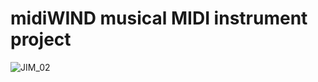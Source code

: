 # midiWIND musical MIDI instrument project
![JIM_02](https://github.com/user-attachments/assets/98fb191c-ba05-4dcc-a3cb-190093d3bf29)
